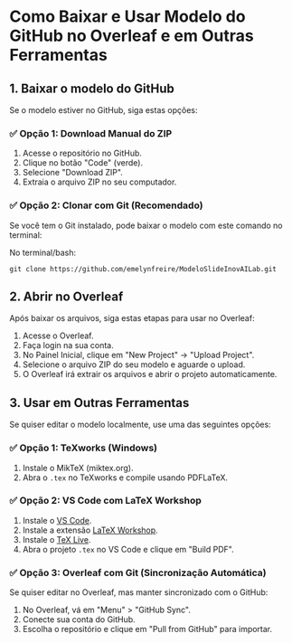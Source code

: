 # Como Baixar e Usar Modelo do GitHub no Overleaf e em Outras Ferramentas

## 1. Baixar o modelo do GitHub
Se o modelo estiver no GitHub, siga estas opções:

### ✅ Opção 1: Download Manual do ZIP
1. Acesse o repositório no GitHub.
2. Clique no botão "Code" (verde).
3. Selecione "Download ZIP".
4. Extraia o arquivo ZIP no seu computador.

### ✅ Opção 2: Clonar com Git (Recomendado)
Se você tem o Git instalado, pode baixar o modelo com este comando no terminal:

No terminal/bash:

``` git clone https://github.com/emelynfreire/ModeloSlideInovAILab.git ```

## 2. Abrir no Overleaf
Após baixar os arquivos, siga estas etapas para usar no Overleaf:

1. Acesse o Overleaf.
2. Faça login na sua conta.
3. No Painel Inicial, clique em "New Project" → "Upload Project".
4. Selecione o arquivo ZIP do seu modelo e aguarde o upload.
5. O Overleaf irá extrair os arquivos e abrir o projeto automaticamente.

## 3. Usar em Outras Ferramentas
Se quiser editar o modelo localmente, use uma das seguintes opções:

### ✅ Opção 1: TeXworks (Windows)
1. Instale o MikTeX (miktex.org).
2. Abra o `.tex` no TeXworks e compile usando PDFLaTeX.

### ✅ Opção 2: VS Code com LaTeX Workshop
1. Instale o [VS Code](https://code.visualstudio.com).
2. Instale a extensão [LaTeX Workshop](https://marketplace.visualstudio.com/items?itemName=James-Yu.latex-workshop).
3. Instale o [TeX Live](https://tug.org/texlive).
4. Abra o projeto `.tex` no VS Code e clique em "Build PDF".

### ✅ Opção 3: Overleaf com Git (Sincronização Automática)
Se quiser editar no Overleaf, mas manter sincronizado com o GitHub:

1. No Overleaf, vá em "Menu" > "GitHub Sync".
2. Conecte sua conta do GitHub.
3. Escolha o repositório e clique em "Pull from GitHub" para importar.

